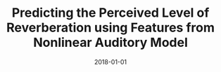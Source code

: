 ---
type: "paper_2018"
title: "Predicting the Perceived Level of Reverberation using Features from Nonlinear Auditory Model"
authors: Safavi, S., Wang, W., Plumbley, M., Choobbasti, A., and Fazekas, G.
date: 2018-01-01
published_in: "Proc. of the International Workshop on Semantic Audio and the Internet of Things (ISAI), in IEEE FRUCT Conference"
download_link: "http://epubs.surrey.ac.uk/849679/"
---